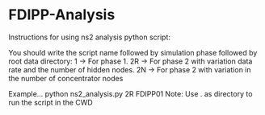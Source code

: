 # FDIPP-Analysis
Instructions for using ns2 analysis python script:

You should write the script name followed by simulation phase followed by root data directory:
1   -> For phase 1.
2R  -> For phase 2 with variation data rate and the number of hidden nodes.
2N  -> For phase 2 with variation in the number of concentrator nodes

Example...
python ns2_analysis.py 2R FDIPP01
Note: Use . as directory to run the script in the CWD